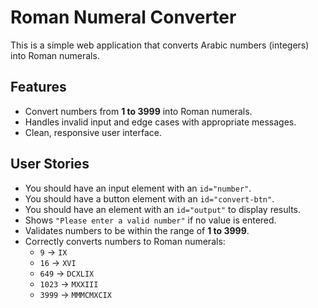 # Roman Numeral Converter

This is a simple web application that converts Arabic numbers (integers) into Roman numerals.

## Features

- Convert numbers from **1 to 3999** into Roman numerals.
- Handles invalid input and edge cases with appropriate messages.
- Clean, responsive user interface.

## User Stories

- You should have an input element with an `id="number"`.
- You should have a button element with an `id="convert-btn"`.
- You should have an element with an `id="output"` to display results.
- Shows `"Please enter a valid number"` if no value is entered.
- Validates numbers to be within the range of **1 to 3999**.
- Correctly converts numbers to Roman numerals:
  - `9` → `IX`
  - `16` → `XVI`
  - `649` → `DCXLIX`
  - `1023` → `MXXIII`
  - `3999` → `MMMCMXCIX`